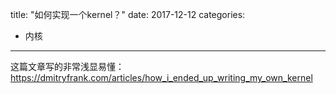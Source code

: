 title: "如何实现一个kernel？"
date: 2017-12-12
categories:
- 内核
---

这篇文章写的非常浅显易懂：<https://dmitryfrank.com/articles/how_i_ended_up_writing_my_own_kernel>
